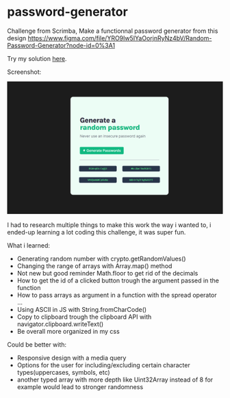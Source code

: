 # password-generator

Challenge from Scrimba, Make a functionnal password generator from this design https://www.figma.com/file/YRO9Iw5IYaOorjnRyNz4bV/Random-Password-Generator?node-id=0%3A1

Try my solution <a href="https://codepen.io/nv83-github/pen/OJOBNqg">here</a>.

Screenshot:

<img src="./Screenshots/Password generator Screenshot.png" alt="password-generator screenshot"/>

I had to research multiple things to make this work the way i wanted to, i ended-up learning a lot coding this challenge, it was super fun.

What i learned:

<ul>
  <li>Generating random number with crypto.getRandomValues()</li>
  <li>Changing the range of arrays with Array.map() method</li>
  <li>Not new but good reminder Math.floor to get rid of the decimals</li>
  <li>How to get the id of a clicked button trough the argument passed in the function</li>
  <li>How to pass arrays as argument in a function with the spread operator ...</li>
  <li>Using ASCII in JS with String.fromCharCode()</li>
  <li>Copy to clipboard trough the clipboard API with navigator.clipboard.writeText()</li>
  <li>Be overall more organized in my css</li>
</ul>

Could be better with:

<ul>
  <li>Responsive design with a media query</li>
  <li>Options for the user for including/excluding certain character types(uppercases, symbols, etc)</li>
  <li>another typed array with more depth like Uint32Array instead of 8 for example would lead to stronger randomness</li>
</ul>
